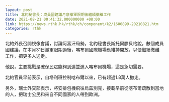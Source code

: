 ```yaml
---
layout: post
title: 北約秘書長：成員國建議月底撤軍限期後繼續撤離工作
date: 2021-08-21 00:41:32.000000000 +08:00
link: https://news.rthk.hk/rthk/ch/component/k2/1606899-20210821.htm
categories: rthk
---
```


北約外長召開視像會議，討論阿富汗局勢。北約秘書長斯托爾滕貝格說，數個成員國建議，在本月31日撤軍限期過後，喀布爾國際機場應維持開放，以便繼續撤離工作，把更多人送走。

他說，主要挑戰是確保民眾能夠到達並進入喀布爾機場，這是急切需要。

北約官員早前表示，自塔利班控制喀布爾以來，已有超過1.8萬人撤走。

另外，瑞士外交部表示，將安排包機飛往烏茲別克，接載早前從喀布爾疏散到當地的人，把瑞士公民和來自不同國家的人帶到歐洲。
